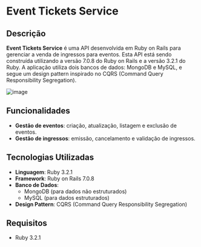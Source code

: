 # Event Tickets Service

## Descrição

**Event Tickets Service** é uma API desenvolvida em Ruby on Rails para gerenciar a venda de ingressos para eventos. Esta API está sendo construída utilizando a versão 7.0.8 do Ruby on Rails e a versão 3.2.1 do Ruby. A aplicação utiliza dois bancos de dados: MongoDB e MySQL, e segue um design pattern inspirado no CQRS (Command Query Responsibility Segregation).

![image](https://github.com/rubensmk/event_tickets_service/assets/52255226/afccf08c-dcc4-48d1-84e5-a8ab963a618b)


## Funcionalidades

- **Gestão de eventos**: criação, atualização, listagem e exclusão de eventos.
- **Gestão de ingressos**: emissão, cancelamento e validação de ingressos.

## Tecnologias Utilizadas

- **Linguagem**: Ruby 3.2.1
- **Framework**: Ruby on Rails 7.0.8
- **Banco de Dados**: 
  - MongoDB (para dados não estruturados)
  - MySQL (para dados estruturados)
- **Design Pattern**: CQRS (Command Query Responsibility Segregation)

## Requisitos

- Ruby 3.2.1

